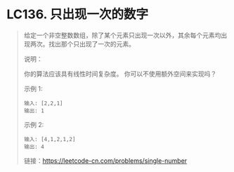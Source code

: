 # LC136. 只出现一次的数字
> 给定一个非空整数数组，除了某个元素只出现一次以外，其余每个元素均出现两次。找出那个只出现了一次的元素。
>
> 说明：
>
> 你的算法应该具有线性时间复杂度。 你可以不使用额外空间来实现吗？
>
> 示例 1:
>
> ```
> 输入: [2,2,1]
> 输出: 1
> ```
>
> 示例 2:
>
> ```
> 输入: [4,1,2,1,2]
> 输出: 4
> ```
>
> 链接：https://leetcode-cn.com/problems/single-number
